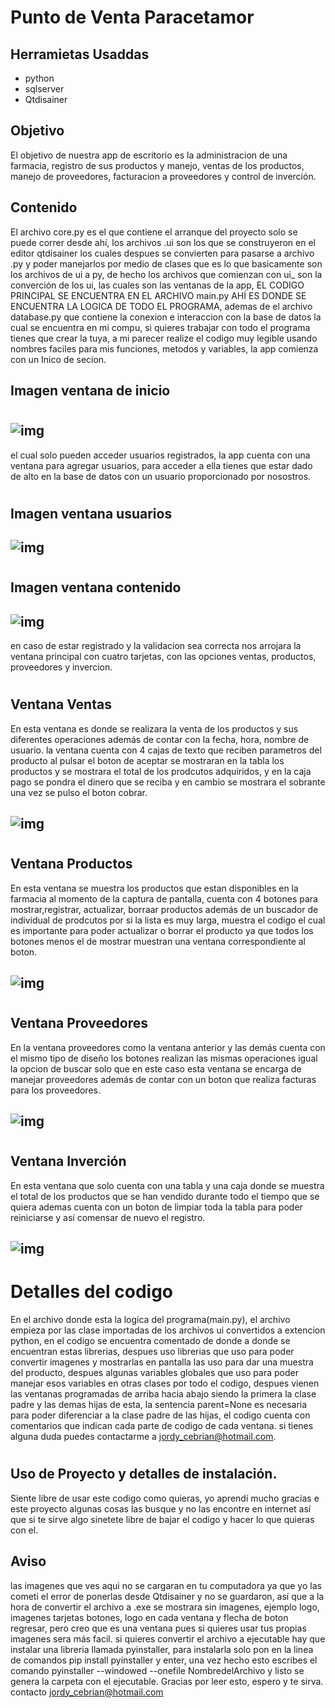 # Punto de Venta Paracetamor

## Herramietas Usaddas 
* python
* sqlserver
* Qtdisainer

## Objetivo
El objetivo de nuestra app de escritorio es la administracion de una farmacia, registro de sus productos y manejo, ventas de los productos, manejo de proveedores, facturacion a proveedores y control de inverción.

## Contenido
El archivo core.py es el que contiene el arranque del proyecto solo se puede correr desde ahí, los archivos .ui son los que se construyeron en el editor qtdisainer los cuales despues se convierten para pasarse a archivo .py y poder manejarlos por medio de clases que es lo que basicamente son los archivos de ui a py, de hecho los archivos que comienzan con ui_ son la converción de los ui, las cuales son las ventanas de la app, EL CODIGO PRINCIPAL SE ENCUENTRA EN EL ARCHIVO main.py AHÍ ES DONDE SE ENCUENTRA LA LOGICA DE TODO EL PROGRAMA, ademas de el archivo database.py que contiene la conexion e interaccion con la base de datos la cual se encuentra en mi compu, si quieres trabajar con todo el programa tienes que crear la tuya, a mi parecer realize el codigo muy legible usando nombres faciles para mis funciones, metodos y variables, la app comienza con un Inico de secion.
## Imagen ventana de inicio
#
## ![img](./img/inicio.png)

el cual solo pueden acceder usuarios registrados, la app cuenta con una ventana para agregar usuarios, para acceder a ella tienes que estar dado de alto en la base de datos con un usuario proporcionado por nosostros.
#
## Imagen ventana usuarios
## ![img](./img/ventanausuarios.png)
#
## Imagen ventana contenido
## ![img](./img/contenido.png)
en caso de estar registrado y la validacion sea correcta nos arrojara la ventana principal con cuatro tarjetas, con las opciones ventas, productos, proveedores y invercion.
#
## Ventana Ventas
En esta ventana es donde se realizara la venta de los productos y sus diferentes operaciones además de contar con la fecha, hora, nombre de usuario. la ventana cuenta con 4 cajas de texto que reciben parametros del producto al pulsar el boton de aceptar se mostraran en la tabla los productos y se mostrara el total de los prodcutos adquiridos, y en la caja pago se pondra el dinero que se reciba y en cambio se mostrara el sobrante una vez se pulso el boton cobrar.
## ![img](./img/ventanaventas.png)
#
## Ventana Productos
En esta ventana se muestra los productos que estan disponibles en la farmacia al momento de la captura de pantalla, cuenta con 4 botones para mostrar,registrar, actualizar, borraar productos además de un buscador de individual de prodcutos por si la lista es muy larga, muestra el codigo el cual es importante para poder actualizar o borrar el producto ya que todos los botones menos el de mostrar muestran una ventana correspondiente al boton.
## ![img](./img/ventanaproductos.png)
#
## Ventana Proveedores
En la ventana proveedores como la ventana anterior y las demás cuenta con el mismo tipo de diseño los botones realizan las mismas operaciones igual la opcion de buscar solo que en este caso esta ventana se encarga de manejar proveedores además de contar con un boton que realiza facturas para los proveedores.
## ![img](./img/ventanaproveedores.png)
#
## Ventana Inverción
En esta ventana que solo cuenta con una tabla y una caja donde se muestra el total de los productos que se han vendido durante todo el tiempo que se quiera ademas cuenta con un boton de limpiar toda la tabla para poder reiniciarse y así comensar de nuevo el registro.
## ![img](./img/ventanainvercion.png)
#
#
# Detalles del codigo
En el archivo donde esta la logica del programa(main.py), el archivo empieza por las clase importadas de los archivos ui convertidos a extencion python, en el codigo se encuentra comentado de donde a donde se encuentran estas librerias, despues uso librerias que uso para poder convertir imagenes y mostrarlas en pantalla las uso para dar una muestra del producto, despues algunas variables globales que uso para poder manejar esos variables en otras clases por todo el codigo, despues vienen las ventanas programadas de arriba hacia abajo siendo la primera la clase padre y las demas hijas de esta, la sentencia parent=None es necesaria para poder diferenciar a la clase padre de las hijas, el codigo cuenta con comentarios que indican cada parte de codigo de cada ventana.
si tienes alguna duda puedes contactarme a jordy_cebrian@hotmail.com.
#
## Uso de Proyecto y detalles de instalación.
Siente libre de usar este codigo como quieras, yo aprendí mucho gracias e este proyecto algunas cosas las busque y no las encontre en internet así que si te sirve algo sinetete libre de bajar el codigo y hacer lo que quieras con el.
## Aviso
las imagenes que ves aqui no se cargaran en tu computadora ya que yo las cometi el error de ponerlas desde Qtdisainer y no se guardaron, así que a la hora de convertir el archivo a .exe se mostrara sin imagenes, ejemplo logo, imagenes tarjetas botones, logo en cada ventana y flecha de boton regresar, pero creo que es una ventana pues si quieres usar tus propias imagenes sera más facil.
si quieres convertir el archivo a ejecutable hay que instalar una libreria llamada pyinstaller, para instalarla solo pon en la linea de comandos pip install pyinstaller y enter, una vez hecho esto escribes el comando pyinstaller --windowed --onefile NombredelArchivo y listo se genera la carpeta con el ejecutable.
Gracias por leer esto, espero y te sirva.
contacto jordy_cebrian@hotmail.com
